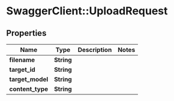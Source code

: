 # SwaggerClient::UploadRequest

## Properties
Name | Type | Description | Notes
------------ | ------------- | ------------- | -------------
**filename** | **String** |  | 
**target_id** | **String** |  | 
**target_model** | **String** |  | 
**content_type** | **String** |  | 


